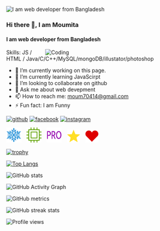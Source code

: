 ![I am web developer from Bangladesh](https://camo.githubusercontent.com/48ca76bb2cf7981b9e69218526ff80cba23e4f8cff92d045541fa1df73571f02/68747470733a2f2f6d656469612e6c6963646e2e636f6d2f646d732f696d6167652f4335363136415147617373694b426d71686b772f70726f66696c652d646973706c61796261636b67726f756e64696d6167652d736872696e6b5f3230305f3830302f302f313633343734393431373833353f653d3231343734383336343726763d6265746126743d4473356d476e383461794a6539794157756a375f326e456a75466f4c534a7351314f686e4874304b6c374d)
### Hi there 👋, I am Moumita
#### I am web developer from Bangladesh

<img align="right" alt="Coding" width="400" src="https://media.tenor.com/S59bPkT0pqcAAAAC/programming.gif">

Skills:  JS / HTML / Java/C/C++/MySQL/mongoDB/illustator/photoshop

- 🔭 I’m currently working on this page. 
- 🌱 I’m currently learning JavaScirpt 
- 👯 I’m looking to collaborate on github 
- 💬 Ask me about web devepment 
- 📫 How to reach me: moum70414@gmail.com 
- ⚡ Fun fact: I am Funny 


[<img src='https://cdn.jsdelivr.net/npm/simple-icons@3.0.1/icons/github.svg' alt='github' height='40'>](https://github.com/moumi22)  [<img src='https://cdn.jsdelivr.net/npm/simple-icons@3.0.1/icons/facebook.svg' alt='facebook' height='40'>](https://www.facebook.com/Moumita)  [<img src='https://cdn.jsdelivr.net/npm/simple-icons@3.0.1/icons/instagram.svg' alt='instagram' height='40'>](https://www.instagram.com/moumita_modhurima/)  

<a href='https://archiveprogram.github.com/'><img src='https://raw.githubusercontent.com/acervenky/animated-github-badges/master/assets/acbadge.gif' width='40' height='40'></a> <a href='https://docs.github.com/en/developers'><img src='https://raw.githubusercontent.com/acervenky/animated-github-badges/master/assets/devbadge.gif' width='40' height='40'></a> <a href='https://github.com/pricing'><img src='https://raw.githubusercontent.com/acervenky/animated-github-badges/master/assets/pro.gif' width='40' height='40'></a> <a href='https://stars.github.com/'><img src='https://raw.githubusercontent.com/acervenky/animated-github-badges/master/assets/starbadge.gif' width='35' height='35'></a> <a href='https://docs.github.com/en/github/supporting-the-open-source-community-with-github-sponsors'><img src='https://raw.githubusercontent.com/acervenky/animated-github-badges/master/assets/sponsorbadge.gif' width='35' height='35'></a> 

[![trophy](https://github-profile-trophy.vercel.app/?username=moumi22)](https://github.com/ryo-ma/github-profile-trophy)

[![Top Langs](https://github-readme-stats.vercel.app/api/top-langs/?username=moumi22)](https://github.com/anuraghazra/github-readme-stats)

![GitHub stats](https://github-readme-stats.vercel.app/api?username=moumi22&show_icons=true&count_private=true)  

![GitHub Activity Graph](https://activity-graph.herokuapp.com/graph?username=moumi22)  

![GitHub metrics](https://metrics.lecoq.io/moumi22)  

![GitHub streak stats](https://streak-stats.demolab.com/?user=moumi22)  

![Profile views](https://gpvc.arturio.dev/moumi22)  
